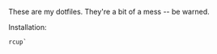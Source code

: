 These are my dotfiles. They're a bit of a mess -- be warned.

Installation:

`````````brew install rcm
rcup`
